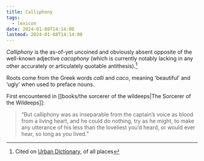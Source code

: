 ```yaml
---
title: Calliphony
tags:
  - lexicon
date: 2024-01-08T14:14:00
lastmod: 2024-01-08T14:14:00
---
```

*Calliphony* is the as-of-yet uncoined and obviously absent opposite of the well-known adjective *cacophony* (which is currently notably lacking in any other accurately or articulately quotable antithesis).[^1]

Roots come from the Greek words *calli* and *caco*, meaning ‘beautiful’ and ‘ugly’ when used to preface nouns.

First encountered in [[books/the sorcerer of the wildeeps|The Sorcerer of the Wildeeps]]: 

> “But calliphony was as inseparable from the captain’s voice as blood from a living heart, and he could do nothing, try as he might, to make any utterance of his less than the loveliest you’d heard, or would ever hear, so long as you lived.”

[^1]: Cited on [Urban Dictionary](https://www.urbandictionary.com/define.php?term=Calliphony), of all places